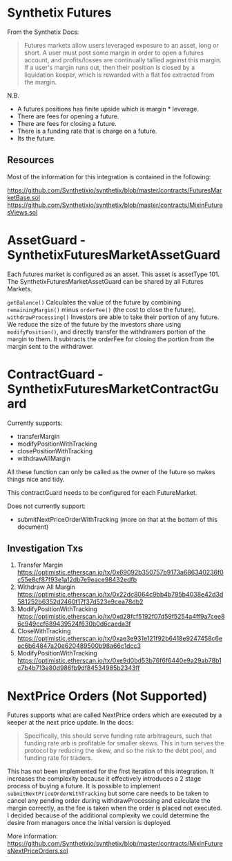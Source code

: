 # Synthetix Futures

From the Synthetix Docs:

>Futures markets allow users leveraged exposure to an asset, long or short. A user must post some margin in order to open a futures account, and profits/losses are continually tallied against this margin. If a user's margin runs out, then their position is closed by a liquidation keeper, which is rewarded with a flat fee extracted from the margin.

N.B.

- A futures positions has finite upside which is margin * leverage.
- There are fees for opening a future.
- There are fees for closing a future.
- There is a funding rate that is charge on a future.
- Its the future.

## Resources

Most of the information for this integration is contained in the following:

https://github.com/Synthetixio/synthetix/blob/master/contracts/FuturesMarketBase.sol
https://github.com/Synthetixio/synthetix/blob/master/contracts/MixinFuturesViews.sol

# AssetGuard - SynthetixFuturesMarketAssetGuard

Each futures market is configured as an asset. This asset is assetType 101.
The SynthetixFuturesMarketAssetGuard can be shared by all Futures Markets.

`getBalance()` Calculates the value of the future by combining `remainingMargin()` minus `orderFee()` (the cost to close the future).
`withdrawProcessing()` Investors are able to take their portion of any future. We reduce the size of the future by the investors share using `modifyPosition()`,  and directly transfer the withdrawers portion of the margin to them. It subtracts the orderFee for closing the portion from the margin sent to the withdrawer.

# ContractGuard - SynthetixFuturesMarketContractGuard

Currently supports:

- transferMargin
- modifyPositionWithTracking
- closePositionWithTracking
- withdrawAllMargin

All these function can only be called as the owner of the future so makes things nice and tidy.

This contractGuard needs to be configured for each FutureMarket.

Does not currently support:

- submitNextPriceOrderWithTracking (more on that at the bottom of this document)


## Investigation Txs

1. Transfer Margin https://optimistic.etherscan.io/tx/0x69092b350757b9173a686340236f0c55e8cf87f93e1a12db7e9eace98432edfb
2. Withdraw All Margin https://optimistic.etherscan.io/tx/0x22dc8064c9bb4b795b4038e42d3d581252b6352d2460f17f37d523e9cea78db2
3. ModifyPositionWithTracking https://optimistic.etherscan.io/tx/0xd28fcf5192f07d59f5254a4ff9a7cee86c949ccf689439524f630b0d6caeda3f
4. CloseWithTracking https://optimistic.etherscan.io/tx/0xae3e931e121f92b6418e9247458c6eec6b64847a20e620489500b98a66c1dcc3
5. ModifyPositionWithTracking https://optimistic.etherscan.io/tx/0xe9d0bd53b76f6f6440e9a29ab78b1c7b4b713e80d986fb9df84534985b2343ff


# NextPrice Orders (Not Supported)

Futures supports what are called NextPrice orders which are executed by a keeper at the next price update. In the docs:

> Specifically, this should serve funding rate arbitrageurs, such that funding rate arb is profitable for smaller skews. This in turn serves the protocol by reducing the skew, and so the risk to the debt pool, and funding rate for traders.

This has not been implemented for the first iteration of this integration. It increases the complexity because it effectively introduces a 2 stage process of buying a future. It is possible to implement `submitNextPriceOrderWithTracking` but some care needs to be taken to cancel any pending order during withdrawProcessing and calculate the margin correctly, as the fee is taken when the order is placed not executed. I decided because of the additional complexity we could determine the desire from managers once the initial version is deployed.

More information: https://github.com/Synthetixio/synthetix/blob/master/contracts/MixinFuturesNextPriceOrders.sol
